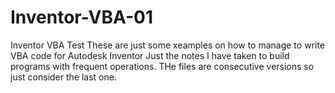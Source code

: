 # Inventor-VBA-01
Inventor VBA Test
These are just some xeamples on how to manage to write VBA code for Autodesk Inventor
Just the notes I have taken to build programs with frequent operations.
THe files are consecutive versions so just consider the last one.
